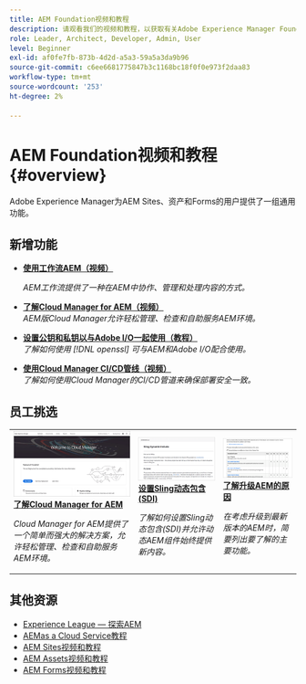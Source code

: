 ```yaml
---
title: AEM Foundation视频和教程
description: 请观看我们的视频和教程，以获取有关Adobe Experience Manager Foundation的帮助。
role: Leader, Architect, Developer, Admin, User
level: Beginner
exl-id: af0fe7fb-873b-4d2d-a5a3-59a5a3da9b96
source-git-commit: c6ee6681775847b3c1168bc18f0f0e973f2daa83
workflow-type: tm+mt
source-wordcount: '253'
ht-degree: 2%

---
```


# AEM Foundation视频和教程 {#overview}

Adobe Experience Manager为AEM Sites、资产和Forms的用户提供了一组通用功能。

<div id="whats-new-section">

## 新增功能

* **[使用工作流AEM（视频）](./workflow/use-workflow.md)**

   *AEM工作流提供了一种在AEM中协作、管理和处理内容的方式。*

* **[了解Cloud Manager for AEM（视频）](./cloud-manager/understand-cloud-manager-for-aem.md)**\
   *AEM版Cloud Manager允许轻松管理、检查和自助服务AEM环境。*

* **[设置公钥和私钥以与Adobe I/O一起使用（教程）](./authentication/set-up-public-private-keys-for-use-with-aem-and-adobe-io.md)**\
   *了解如何使用 [!DNL openssl] 可与AEM和Adobe I/O配合使用。*

* **[使用Cloud Manager CI/CD管线（视频）](./cloud-manager/use-the-cicd-pipeline-in-cloud-manager-for-aem.md)**\
   *了解如何使用Cloud Manager的CI/CD管道来确保部署安全一致。*

</div>

<div id="recs-overview-body-1"></div>
<div id="recs-overview-body-2"></div>
<div id="recs-overview-body-3"></div>
<div id="recs-overview-body-4"></div>
<div id="recs-overview-body-5"></div>
<div id="recs-overview-body-6"></div>

<div id="staff-picks-section">

## 员工挑选

<table>
<tr>
  <td>
    <a href="./cloud-manager/understand-cloud-manager-for-aem.md">
    <img alt="了解Cloud Manager for AEM" src="./cloud-manager/assets/understand-cloud-manager-for-aem/thumbnail.png" />
    </a>
    <div>
     <a href="./cloud-manager/understand-cloud-manager-for-aem.md">
    <strong>了解Cloud Manager for AEM</strong>
    </a>
    </div>
    <p>
    <em>Cloud Manager for AEM提供了一个简单而强大的解决方案，允许轻松管理、检查和自助服务AEM环境。</em>
    <p>
  </td>
   <td>
    <a href="./development/set-up-sling-dynamic-include.md">
    <img alt="设置Sling动态包含(SDI)" src="./development/assets/set-up-sling-dynamic-include/thumbnail.png" />
    </a>
     <div>
     <a href="./development/set-up-sling-dynamic-include.md">
    <strong>设置Sling动态包含(SDI)</strong>
    </a>
    </div>
    <p>
    <em>了解如何设置Sling动态包含(SDI)并允许动态AEM组件始终提供新内容。</em>
    <p>
  </td>
  <td>
    <a href="./administration/understand-reasons-to-upgrade.md">
    <img alt="了解升级AEM的原因" src="./administration/assets/understand-reasons-to-upgrade/thumbnail.png" />
    </a>
    <div>
    <a href="./administration/understand-reasons-to-upgrade.md">
    <strong>了解升级AEM的原因</strong>
    </a>
    </div>
    <p>
    <em>在考虑升级到最新版本的AEM时，简要列出要了解的主要功能。</em>
    </p>
  </td>
</tr>
</table>

</div>

## 其他资源

* [Experience League — 探索AEM](https://experienceleague.adobe.com/#recommended/solutions/experience-manager)
* [AEMas a Cloud Service教程](/help/cloud-service/overview.md)
* [AEM Sites视频和教程](/help/sites/overview.md)
* [AEM Assets视频和教程](/help/assets/overview.md)
* [AEM Forms视频和教程](/help/forms/overview.md)

